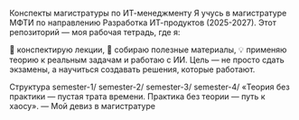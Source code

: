 Конспекты магистратуры по ИТ-менеджменту
Я учусь в магистратуре МФТИ по направлению Разработка ИТ-продуктов (2025-2027).
Этот репозиторий — моя рабочая тетрадь, где я:

📝 конспектирую лекции,
🔗 собираю полезные материалы,
💡 применяю теорию к реальным задачам и работаю с ИИ.
Цель — не просто сдать экзамены, а научиться создавать решения, которые работают.

Структура
semester-1/
semester-2/
semester-3/
semester-4/
«Теория без практики — пустая трата времени. Практика без теории — путь к хаосу».
— Мой девиз в магистратуре
